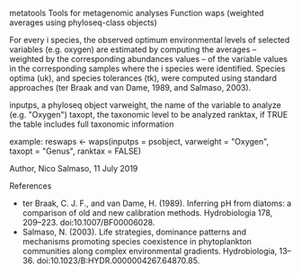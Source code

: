 metatools
Tools for metagenomic analyses
Function waps (weighted averages using phyloseq-class objects)

For every i species, the observed optimum environmental levels of selected variables (e.g. oxygen) are estimated by computing the averages – weighted by the corresponding abundances values – of the variable values in the corresponding samples where the i species were identified. Species optima (uk), and species tolerances (tk), were computed using standard approaches (ter Braak and van Dame, 1989, and Salmaso, 2003).

inputps, a phyloseq object
varweight, the name of the variable to analyze (e.g. "Oxygen")
taxopt, the taxonomic level to be analyzed
ranktax, if TRUE the table includes full taxonomic information

example: reswaps <- waps(inputps = psobject, varweight = "Oxygen", taxopt = "Genus", ranktax = FALSE)

Author, Nico Salmaso, 11 July 2019

References
- ter Braak, C. J. F., and van Dame, H. (1989). Inferring pH from diatoms: a comparison of old and new calibration methods. Hydrobiologia 178, 209–223. doi:10.1007/BF00006028.
- Salmaso, N. (2003). Life strategies, dominance patterns and mechanisms promoting species coexistence in phytoplankton communities along complex environmental gradients. Hydrobiologia, 13–36. doi:10.1023/B:HYDR.0000004267.64870.85.

